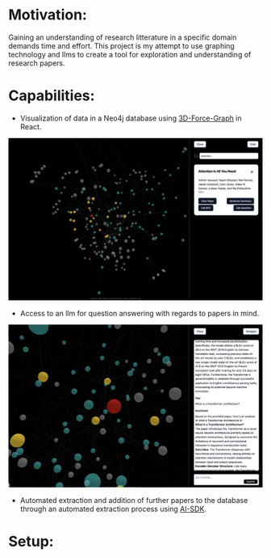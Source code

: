

# Motivation:
Gaining an understanding of research litterature in a specific domain demands time and effort. This project is my attempt to use graphing technology and llms to create a tool for exploration and understanding of research papers.

# Capabilities:
- Visualization of data in a Neo4j database using [3D-Force-Graph](https://github.com/vasturiano/3d-force-graph) in React.



![Navbar](./images/nav2.png)
- Access to an llm for question answering with regards to papers in mind. 

![LLM](./images/llm2.png)

- Automated extraction and addition of further papers to the database through an automated extraction process using [AI-SDK](https://github.com/vercel/ai).

# Setup:

